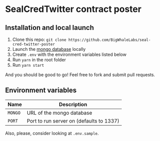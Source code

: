 # SealCredTwitter contract poster

## Installation and local launch

1. Clone this repo: `git clone https://github.com/BigWhaleLabs/seal-cred-twitter-poster`
2. Launch the [mongo database](https://www.mongodb.com/) locally
3. Create `.env` with the environment variables listed below
4. Run `yarn` in the root folder
5. Run `yarn start`

And you should be good to go! Feel free to fork and submit pull requests.

## Environment variables

| Name    | Description                              |
| ------- | ---------------------------------------- |
| `MONGO` | URL of the mongo database                |
| `PORT`  | Port to run server on (defaults to 1337) |

Also, please, consider looking at `.env.sample`.
